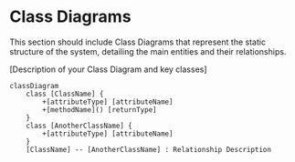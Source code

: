 # Class Diagrams

This section should include Class Diagrams that represent the static structure of the system, detailing the main entities and their relationships.

[Description of your Class Diagram and key classes]

```mermaid
classDiagram
    class [ClassName] {
        +[attributeType] [attributeName]
        +[methodName]() [returnType]
    }
    class [AnotherClassName] {
        +[attributeType] [attributeName]
    }
    [ClassName] -- [AnotherClassName] : Relationship Description
```
